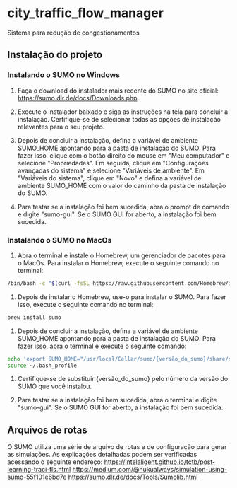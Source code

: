 # city\_traffic\_flow\_manager

Sistema para redução de congestionamentos

## Instalação do projeto

### Instalando o SUMO no Windows

1.  Faça o download do instalador mais recente do SUMO no site oficial: <https://sumo.dlr.de/docs/Downloads.php>.

2.  Execute o instalador baixado e siga as instruções na tela para concluir a instalação. Certifique-se de selecionar todas as opções de instalação relevantes para o seu projeto.

3.  Depois de concluir a instalação, defina a variável de ambiente SUMO\_HOME apontando para a pasta de instalação do SUMO. Para fazer isso, clique com o botão direito do mouse em "Meu computador" e selecione "Propriedades". Em seguida, clique em "Configurações avançadas do sistema" e selecione "Variáveis de ambiente". Em "Variáveis do sistema", clique em "Novo" e defina a variável de ambiente SUMO\_HOME com o valor do caminho da pasta de instalação do SUMO.

4.  Para testar se a instalação foi bem sucedida, abra o prompt de comando e digite "sumo-gui". Se o SUMO GUI for aberto, a instalação foi bem sucedida.

### Instalando o SUMO no MacOs

1.  Abra o terminal e instale o Homebrew, um gerenciador de pacotes para o MacOs. Para instalar o Homebrew, execute o seguinte comando no terminal:

```Bash
/bin/bash -c "$(curl -fsSL https://raw.githubusercontent.com/Homebrew/install/HEAD/install.sh)"
```

1.  Depois de instalar o Homebrew, use-o para instalar o SUMO. Para fazer isso, execute o seguinte comando no terminal:

```Bash
brew install sumo
```

1.  Depois de concluir a instalação, defina a variável de ambiente SUMO\_HOME apontando para a pasta de instalação do SUMO. Para fazer isso, abra o terminal e execute o seguinte comando:

```Bash
echo 'export SUMO_HOME="/usr/local/Cellar/sumo/{versão_do_sumo}/share/sumo"' >> ~/.bash_profile
source ~/.bash_profile
```

1.  Certifique-se de substituir {versão\_do\_sumo} pelo número da versão do SUMO que você instalou.

2.  Para testar se a instalação foi bem sucedida, abra o terminal e digite "sumo-gui". Se o SUMO GUI for aberto, a instalação foi bem sucedida.

## Arquivos de rotas

O SUMO utiliza uma série de arquivo de rotas e de configuração para gerar as simulações. As explicações detalhadas podem ser verificadas acessando o seguinte endereço:
<https://intelaligent.github.io/tctb/post-learning-traci-tls.html>
<https://medium.com/@nukualways/simulation-using-sumo-55f101e6bd7e>
<https://sumo.dlr.de/docs/Tools/Sumolib.html>
